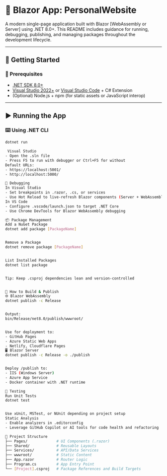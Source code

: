 # 🚀 Blazor App: PersonalWebsite

A modern single-page application built with Blazor [WebAssembly or Server] using .NET 8.0+. This README includes guidance for running, debugging, publishing, and managing packages throughout the development lifecycle.

---

## 🏁 Getting Started

### 🔧 Prerequisites
- [.NET SDK 8.0+](https://dotnet.microsoft.com/en-us/download)
- [Visual Studio 2022+](https://visualstudio.microsoft.com/) or [Visual Studio Code](https://code.visualstudio.com/) + C# Extension
- (Optional) Node.js + npm (for static assets or JavaScript interop)

---

## ▶️ Running the App

### ⌨️ Using .NET CLI
```bash
dotnet run

 Visual Studio
- Open the .sln file
- Press F5 to run with debugger or Ctrl+F5 for without
Default URLs:
- https://localhost:5001/
- http://localhost:5000/

🐞 Debugging
In Visual Studio
- Set breakpoints in .razor, .cs, or services
- Use Hot Reload to live-refresh Blazor components (Server + WebAssembly)
In VS Code
- Configure .vscode/launch.json to target .NET Core
- Use Chrome DevTools for Blazor WebAssembly debugging

📦 Package Management
Add a NuGet Package
dotnet add package [PackageName]


Remove a Package
dotnet remove package [PackageName]


List Installed Packages
dotnet list package


Tip: Keep .csproj dependencies lean and version-controlled


🚀 How to Build & Publish
🌐 Blazor WebAssembly
dotnet publish -c Release


Output:
bin/Release/net8.0/publish/wwwroot/


Use for deployment to:
- GitHub Pages
- Azure Static Web Apps
- Netlify, Cloudflare Pages
🖥️ Blazor Server
dotnet publish -c Release -o ./publish


Deploy /publish to:
- IIS (Windows Server)
- Azure App Service
- Docker container with .NET runtime

🧪 Testing
Run Unit Tests
dotnet test


Use xUnit, MSTest, or NUnit depending on project setup
Static Analysis
- Enable analyzers in .editorconfig
- Leverage GitHub Copilot or AI tools for code health and refactoring

📂 Project Structure
├── Pages/             # UI Components (.razor)
├── Shared/            # Reusable Layouts
├── Services/          # API/Data Services
├── wwwroot/           # Static Content
├── App.razor          # Router Logic
├── Program.cs         # App Entry Point
└── [Project].csproj   # Package References and Build Targets